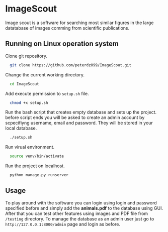 # ImageScout

Image scout is a software for searching most similar figures in the large datatabase of images comming from scientific publications. 

## Running on Linux operation system

Clone git repository.
  ```sh
    git clone https://github.com/peterdz099/ImageScout.git
  ```

Change the current working directory.
  ```sh
    cd ImageScout
  ```

Add execute permission to ```setup.sh``` file.
  ```sh
    chmod +x setup.sh
  ```

Run the bash script that creates empty database and sets up the project. before script ends you will be asked to create an admin account by scpecifiyng username, email and password. They will be stored in your local database.
  ```sh
    ./setup.sh
  ```

Run virual environment.
  ```sh
    source venv/bin/activate
  ```

Run the project on localhost.
  ```sh
    python manage.py runserver
  ```

## Usage

To play around with the software you can login using login and password specified before and simply add the **animals.pdf** to the database using GUI. After that you can test other features using images and PDF file from ```/testing``` directory. To manage the database as an admin user just go to ```http://127.0.0.1:8000/admin``` page and login as before. 
